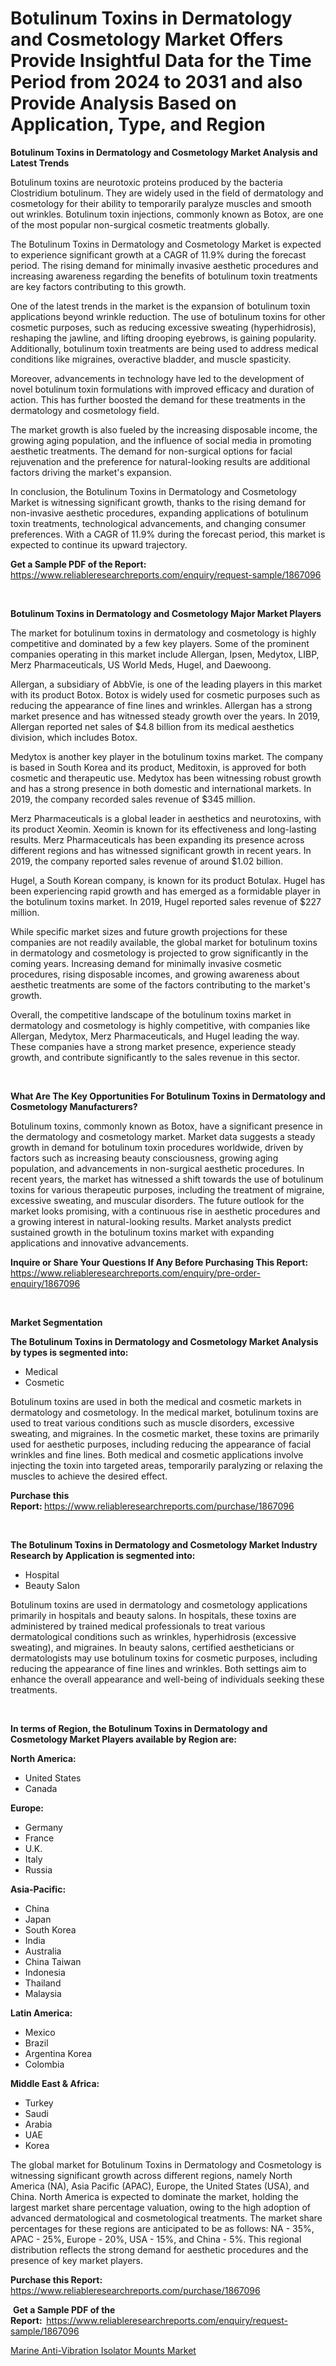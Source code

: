 <p><h1>Botulinum Toxins in Dermatology and Cosmetology Market Offers Provide Insightful Data for the Time Period from 2024 to 2031 and also Provide Analysis Based on Application, Type, and Region</h1></p><p><strong>Botulinum Toxins in Dermatology and Cosmetology Market Analysis and Latest Trends</strong></p>
<p><p>Botulinum toxins are neurotoxic proteins produced by the bacteria Clostridium botulinum. They are widely used in the field of dermatology and cosmetology for their ability to temporarily paralyze muscles and smooth out wrinkles. Botulinum toxin injections, commonly known as Botox, are one of the most popular non-surgical cosmetic treatments globally.</p><p>The Botulinum Toxins in Dermatology and Cosmetology Market is expected to experience significant growth at a CAGR of 11.9% during the forecast period. The rising demand for minimally invasive aesthetic procedures and increasing awareness regarding the benefits of botulinum toxin treatments are key factors contributing to this growth.</p><p>One of the latest trends in the market is the expansion of botulinum toxin applications beyond wrinkle reduction. The use of botulinum toxins for other cosmetic purposes, such as reducing excessive sweating (hyperhidrosis), reshaping the jawline, and lifting drooping eyebrows, is gaining popularity. Additionally, botulinum toxin treatments are being used to address medical conditions like migraines, overactive bladder, and muscle spasticity.</p><p>Moreover, advancements in technology have led to the development of novel botulinum toxin formulations with improved efficacy and duration of action. This has further boosted the demand for these treatments in the dermatology and cosmetology field.</p><p>The market growth is also fueled by the increasing disposable income, the growing aging population, and the influence of social media in promoting aesthetic treatments. The demand for non-surgical options for facial rejuvenation and the preference for natural-looking results are additional factors driving the market's expansion.</p><p>In conclusion, the Botulinum Toxins in Dermatology and Cosmetology Market is witnessing significant growth, thanks to the rising demand for non-invasive aesthetic procedures, expanding applications of botulinum toxin treatments, technological advancements, and changing consumer preferences. With a CAGR of 11.9% during the forecast period, this market is expected to continue its upward trajectory.</p></p>
<p><strong>Get a Sample PDF of the Report:&nbsp;</strong> <a href="https://www.reliableresearchreports.com/enquiry/request-sample/1867096">https://www.reliableresearchreports.com/enquiry/request-sample/1867096</a></p>
<p>&nbsp;</p>
<p><strong>Botulinum Toxins in Dermatology and Cosmetology Major Market Players</strong></p>
<p><p>The market for botulinum toxins in dermatology and cosmetology is highly competitive and dominated by a few key players. Some of the prominent companies operating in this market include Allergan, Ipsen, Medytox, LIBP, Merz Pharmaceuticals, US World Meds, Hugel, and Daewoong. </p><p>Allergan, a subsidiary of AbbVie, is one of the leading players in this market with its product Botox. Botox is widely used for cosmetic purposes such as reducing the appearance of fine lines and wrinkles. Allergan has a strong market presence and has witnessed steady growth over the years. In 2019, Allergan reported net sales of $4.8 billion from its medical aesthetics division, which includes Botox.</p><p>Medytox is another key player in the botulinum toxins market. The company is based in South Korea and its product, Meditoxin, is approved for both cosmetic and therapeutic use. Medytox has been witnessing robust growth and has a strong presence in both domestic and international markets. In 2019, the company recorded sales revenue of $345 million.</p><p>Merz Pharmaceuticals is a global leader in aesthetics and neurotoxins, with its product Xeomin. Xeomin is known for its effectiveness and long-lasting results. Merz Pharmaceuticals has been expanding its presence across different regions and has witnessed significant growth in recent years. In 2019, the company reported sales revenue of around $1.02 billion.</p><p>Hugel, a South Korean company, is known for its product Botulax. Hugel has been experiencing rapid growth and has emerged as a formidable player in the botulinum toxins market. In 2019, Hugel reported sales revenue of $227 million.</p><p>While specific market sizes and future growth projections for these companies are not readily available, the global market for botulinum toxins in dermatology and cosmetology is projected to grow significantly in the coming years. Increasing demand for minimally invasive cosmetic procedures, rising disposable incomes, and growing awareness about aesthetic treatments are some of the factors contributing to the market's growth.</p><p>Overall, the competitive landscape of the botulinum toxins market in dermatology and cosmetology is highly competitive, with companies like Allergan, Medytox, Merz Pharmaceuticals, and Hugel leading the way. These companies have a strong market presence, experience steady growth, and contribute significantly to the sales revenue in this sector.</p></p>
<p>&nbsp;</p>
<p><strong>What Are The Key Opportunities For Botulinum Toxins in Dermatology and Cosmetology Manufacturers?</strong></p>
<p><p>Botulinum toxins, commonly known as Botox, have a significant presence in the dermatology and cosmetology market. Market data suggests a steady growth in demand for botulinum toxin procedures worldwide, driven by factors such as increasing beauty consciousness, growing aging population, and advancements in non-surgical aesthetic procedures. In recent years, the market has witnessed a shift towards the use of botulinum toxins for various therapeutic purposes, including the treatment of migraine, excessive sweating, and muscular disorders. The future outlook for the market looks promising, with a continuous rise in aesthetic procedures and a growing interest in natural-looking results. Market analysts predict sustained growth in the botulinum toxins market with expanding applications and innovative advancements.</p></p>
<p><strong>Inquire or Share Your Questions If Any Before Purchasing This Report:</strong> <a href="https://www.reliableresearchreports.com/enquiry/pre-order-enquiry/1867096">https://www.reliableresearchreports.com/enquiry/pre-order-enquiry/1867096</a></p>
<p>&nbsp;</p>
<p><strong>Market Segmentation</strong></p>
<p><strong>The Botulinum Toxins in Dermatology and Cosmetology Market Analysis by types is segmented into:</strong></p>
<p><ul><li>Medical</li><li>Cosmetic</li></ul></p>
<p><p>Botulinum toxins are used in both the medical and cosmetic markets in dermatology and cosmetology. In the medical market, botulinum toxins are used to treat various conditions such as muscle disorders, excessive sweating, and migraines. In the cosmetic market, these toxins are primarily used for aesthetic purposes, including reducing the appearance of facial wrinkles and fine lines. Both medical and cosmetic applications involve injecting the toxin into targeted areas, temporarily paralyzing or relaxing the muscles to achieve the desired effect.</p></p>
<p><strong>Purchase this Report:&nbsp;</strong><a href="https://www.reliableresearchreports.com/purchase/1867096">https://www.reliableresearchreports.com/purchase/1867096</a></p>
<p>&nbsp;</p>
<p><strong>The Botulinum Toxins in Dermatology and Cosmetology Market Industry Research by Application is segmented into:</strong></p>
<p><ul><li>Hospital</li><li>Beauty Salon</li></ul></p>
<p><p>Botulinum toxins are used in dermatology and cosmetology applications primarily in hospitals and beauty salons. In hospitals, these toxins are administered by trained medical professionals to treat various dermatological conditions such as wrinkles, hyperhidrosis (excessive sweating), and migraines. In beauty salons, certified aestheticians or dermatologists may use botulinum toxins for cosmetic purposes, including reducing the appearance of fine lines and wrinkles. Both settings aim to enhance the overall appearance and well-being of individuals seeking these treatments.</p></p>
<p>&nbsp;</p>
<p><strong>In terms of Region, the Botulinum Toxins in Dermatology and Cosmetology Market Players available by Region are:</strong></p>
<p>
    <p> <strong> North America: </strong>
        <ul>
            <li>United States</li>
            <li>Canada</li>
        </ul>
        </p> 
    <p> <strong> Europe: </strong>
        <ul>
            <li>Germany</li>
            <li>France</li>
            <li>U.K.</li>
            <li>Italy</li>
            <li>Russia</li>
        </ul>
        </p> 
    <p> <strong> Asia-Pacific: </strong>
        <ul>
            <li>China</li>
            <li>Japan</li>
            <li>South Korea</li>
            <li>India</li>
            <li>Australia</li>
            <li>China Taiwan</li>
            <li>Indonesia</li>
            <li>Thailand</li>
            <li>Malaysia</li>
        </ul>
        </p> 
    <p> <strong> Latin America: </strong>
        <ul>
            <li>Mexico</li>
            <li>Brazil</li>
            <li>Argentina Korea</li>
            <li>Colombia</li>
        </ul>
        </p> 
    <p> <strong> Middle East & Africa: </strong>
        <ul>
            <li>Turkey</li>
            <li>Saudi</li>
            <li>Arabia</li>
            <li>UAE</li>
            <li>Korea</li>
        </ul>
    </p>
    </p>
<p><p>The global market for Botulinum Toxins in Dermatology and Cosmetology is witnessing significant growth across different regions, namely North America (NA), Asia Pacific (APAC), Europe, the United States (USA), and China. North America is expected to dominate the market, holding the largest market share percentage valuation, owing to the high adoption of advanced dermatological and cosmetological treatments. The market share percentages for these regions are anticipated to be as follows: NA - 35%, APAC - 25%, Europe - 20%, USA - 15%, and China - 5%. This regional distribution reflects the strong demand for aesthetic procedures and the presence of key market players.</p></p>
<p><strong>Purchase this Report: </strong><a href="https://www.reliableresearchreports.com/purchase/1867096">https://www.reliableresearchreports.com/purchase/1867096</a></p>
<p>&nbsp;<strong>Get a Sample PDF of the Report:&nbsp;&nbsp;</strong><a href="https://www.reliableresearchreports.com/enquiry/request-sample/1867096">https://www.reliableresearchreports.com/enquiry/request-sample/1867096</a></p>
<p><strong></strong></p>
<p><p><a href="https://medium.com/@joseramirez66655/marine-anti-vibration-isolator-mounts-nbsp-market-focuses-on-market-share-size-and-projected-e12a23c2f5dd">Marine Anti-Vibration Isolator Mounts Market</a></p></p>